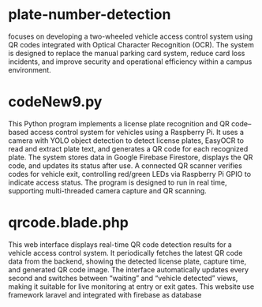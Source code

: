 # plate-number-detection
focuses on developing a two-wheeled vehicle access control system using QR codes integrated with Optical Character Recognition (OCR). The system is designed to replace the manual parking card system, reduce card loss incidents, and improve security and operational efficiency within a campus environment.
# codeNew9.py
This Python program implements a license plate recognition and QR code–based access control system for vehicles using a Raspberry Pi. It uses a camera with YOLO object detection to detect license plates, EasyOCR to read and extract plate text, and generates a QR code for each recognized plate. The system stores data in Google Firebase Firestore, displays the QR code, and updates its status after use. A connected QR scanner verifies codes for vehicle exit, controlling red/green LEDs via Raspberry Pi GPIO to indicate access status. The program is designed to run in real time, supporting multi-threaded camera capture and QR scanning.
# qrcode.blade.php
This web interface displays real-time QR code detection results for a vehicle access control system. It periodically fetches the latest QR code data from the backend, showing the detected license plate, capture time, and generated QR code image. The interface automatically updates every second and switches between “waiting” and “vehicle detected” views, making it suitable for live monitoring at entry or exit gates. This website use framework laravel and integrated with firebase as database
